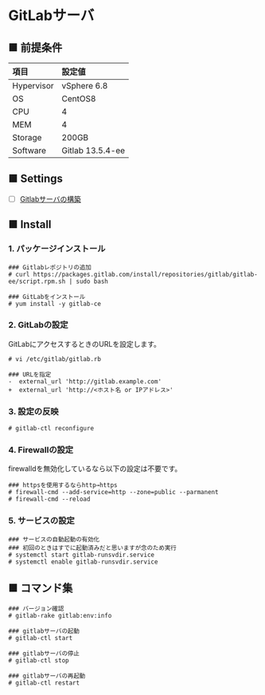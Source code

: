 # GitLabサーバ
## ■ 前提条件
|項目|設定値|
|:---|:---|
|Hypervisor|vSphere 6.8|
|OS|CentOS8|
|CPU|4|
|MEM|4|
|Storage|200GB|
|Software|Gitlab 13.5.4-ee|

## ■ Settings
- [ ] [Gitlabサーバの構築]()

## ■ Install
### 1. パッケージインストール
```
### Gitlabレポジトリの追加
# curl https://packages.gitlab.com/install/repositories/gitlab/gitlab-ee/script.rpm.sh | sudo bash
```
```
### GitLabをインストール
# yum install -y gitlab-ce
```
### 2. GitLabの設定
GitLabにアクセスするときのURLを設定します。
```
# vi /etc/gitlab/gitlab.rb
```
```
### URLを指定
-  external_url 'http://gitlab.example.com'
+  external_url 'http://<ホスト名 or IPアドレス>'
```
### 3. 設定の反映
```
# gitlab-ctl reconfigure
```
### 4. Firewallの設定
firewalldを無効化しているなら以下の設定は不要です。
```
### httpsを使用するならhttp→https
# firewall-cmd --add-service=http --zone=public --parmanent
# firewall-cmd --reload
```
### 5. サービスの設定
```
### サービスの自動起動の有効化
### 初回のときはすでに起動済みだと思いますが念のため実行
# systemctl start gitlab-runsvdir.service
# systemctl enable gitlab-runsvdir.service
```
## ■ コマンド集
```
### バージョン確認
# gitlab-rake gitlab:env:info
```
```
### gitlabサーバの起動
# gitlab-ctl start

### gitlabサーバの停止
# gitlab-ctl stop

### gitlabサーバの再起動
# gitlab-ctl restart
```
